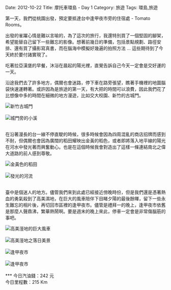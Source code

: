 Date: 2012-10-22
Title: 摩托車環島 - Day 1
Category: 旅遊
Tags: 環島,旅遊

第一天，我們從桃園出發，預定要抵達台中逢甲夜市旁的住宿處 - Tomato Rooms。

出發的雀躍心情是難以言喻的，為了這次的旅行，我還特別買了一個堅固的腳架，希望能替自己留下一些難忘的影像。想著前幾日的準備，包括景點規劃、路徑安排、還有買了攝影寫真書，而在腦海中模擬好幾遍的拍照方法 ... 這些期待到了今天終於要付諸實現了。

吃著拉亞漢堡的早餐，沐浴在晨起的陽光裡，直覺告訴自己今天一定會是交好運的一天。

沿途我們去了許多地方，偶爾也會迷路，停下車在路旁張望，瞧著手機裡的地圖腦袋快速運轉著。或許因為是旅途的第一天，有大把的時間可以浪費，因此我們花了比想像中多的時間在細微的地方漫遊，比如交大校園、新竹的古城門。

<img src="https://dl.dropbox.com/u/6099054/Travels/Taiwan/D1_oldWall.jpg" alt="新竹古城門" style="margin:auto;display:block;" />
<br>
<img src="https://dl.dropbox.com/u/6099054/Travels/Taiwan/D1_riverByOldWall.jpg" alt="城門旁的小溪" style="margin:auto;display:block;" />
<br>

在沿著漫長的台一線不停直駛的時候，很多時候會因為四周混亂的商店招牌而感到不耐，但偶爾也會因為廣闊的稻田耀映出金黃的稻色，或者即將落入地平線的陽光在河水中發光著而興奮動心。也是在這個時候我會對造出了這樣一條連結南北之偉大道路的前人感到尊敬。

<img src="https://dl.dropbox.com/u/6099054/Travels/Taiwan/D1_riceFarm.jpg" alt="金黃色的稻田" style="margin:auto;display:block;" />
<br>
<img src="https://dl.dropbox.com/u/6099054/Travels/Taiwan/D1_sunAndRiver.jpg" alt="發光的河流" style="margin:auto;display:block;" />
<br>

臺中是個迷人的地方。儘管我們來到此處已經接近傍晚時份，但是我們還是憑著熱血的勇氣殺到了高美濕地，在巨大的風車陪伴下目睹夕陽的最後餘暉，留下一些永生難忘的相片後，再切回市區裡的逢甲夜市。儘管是禮拜一的晚上，逢甲夜市依舊是那麼人聲鼎沸，繁華熱鬧啊。要是週末的晚上來此，停車一定會是非常傷腦筋的事吧。

<img src="https://dl.dropbox.com/u/6099054/Travels/Taiwan/D1_kaumei.jpg" alt="高美溼地的巨大風車" style="margin:auto;display:block;" />
<br>
<img src="https://dl.dropbox.com/u/6099054/Travels/Taiwan/D1_kaumei_riverside.jpg" alt="高美溼地之落日美景" style="margin:auto;display:block;" />
<br>
<img src="https://dl.dropbox.com/u/6099054/Travels/Taiwan/D1_Taichung_nightMarket.jpg" alt="逢甲夜市" style="margin:auto;display:block;" />
<br>
<img src="https://dl.dropbox.com/u/6099054/Travels/Taiwan/D1_Taichung_nightMarket_couple.jpg" alt="逢甲夜市" style="margin:auto;display:block;" />

<br>
***
今日汽油錢：242 元 <br>
今日里程數：215 Km 
<br>
